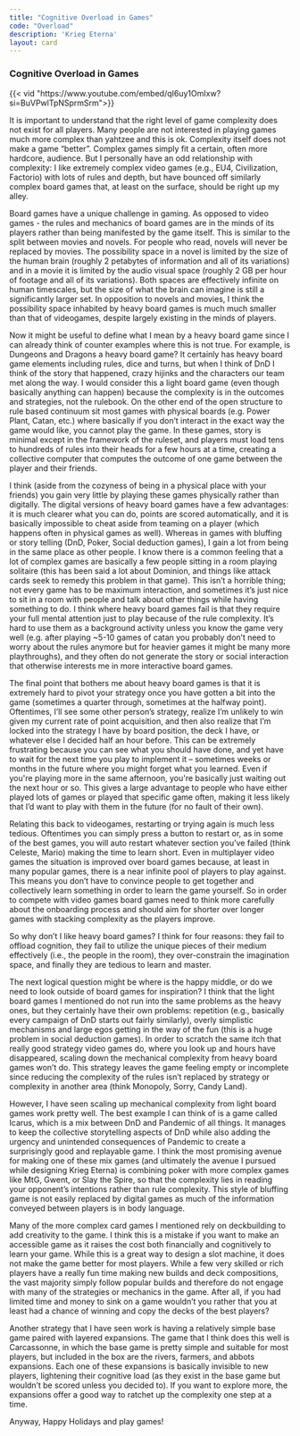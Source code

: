 ```yaml
---
title: "Cognitive Overload in Games"
code: "Overload"
description: 'Krieg Eterna'
layout: card
---
```


<section class="gradient even-gradient">
<div class="css-pjOS5 css-P-g66 css-EiWA- css-ysAew">
<div class="title-wrapper">
    <h3>Cognitive Overload in Games</h2>
</div>
    {{< vid  "https://www.youtube.com/embed/qI6uy1OmIxw?si=BuVPwlTpNSprmSrm">}}
    <p class="rule-paragraph">
        It is important to understand that the right level of game complexity does not exist for all players. Many people are not interested in playing games much more complex than yahtzee and this is ok. Complexity itself does not make a game  “better”. Complex games simply fit a certain, often more hardcore, audience. But I personally have an odd relationship with complexity: I like extremely complex video games (e.g., EU4, Civilization, Factorio) with lots of rules and depth, but have bounced off similarly complex board games that, at least on the surface, should be right up my alley.
    </p>
    <p class="rule-paragraph">
        Board games have a unique challenge in gaming. As opposed to video games - the rules and mechanics of board games are in the minds of its players rather than being manifested by the game itself. This is similar to the split between movies and novels. For people who read, novels will never be replaced by movies. The possibility space in a novel is limited by the size of the human brain (roughly 2 petabytes of information and all of its variations) and in a movie it is limited by the audio visual space (roughly 2 GB per hour of footage and all of its variations). Both spaces are effectively infinite on human timescales, but the size of what the brain can imagine is still a significantly larger set. In opposition to novels and movies, I think the possibility space inhabited by heavy board games is much much smaller than that of videogames, despite largely existing in the minds of players. 
    </p>
    <p class="rule-paragraph">
        Now it might be useful to define what I mean by a heavy board game since I can already think of counter examples where this is not true. For example, is Dungeons and Dragons a heavy board game? It certainly has heavy board game elements including rules, dice and turns, but when I think of DnD I think of the story that happened, crazy hijinks and the characters our team met along the way. I would consider this a light board game (even though basically anything can happen) because the complexity is in the outcomes and strategies, not the rulebook. On the other end of the open structure to rule based continuum sit most games with physical boards (e.g. Power Plant, Catan, etc.) where basically if you don’t interact in the exact way the game would like, you cannot play the game. In these games, story is minimal except in the framework of the ruleset, and players must load tens to hundreds of rules into their heads for a few hours at a time, creating a collective computer that computes the outcome of one game between the player and their friends.
    </p>
    <p class="rule-paragraph">
        I think (aside from the cozyness of being in a physical place with your friends) you gain very little by playing these games physically rather than digitally. The digital versions of heavy board games have a few advantages: it is much clearer what you can do, points are scored automatically, and  it is basically impossible to cheat aside from teaming on a player (which happens often in physical games as well). Whereas in games with bluffing or story telling (DnD, Poker, Social deduction games), I gain a lot from being in the same place as other people. I know there is a common feeling that a lot of complex games are basically a few people sitting in a room playing solitaire (this has been said a lot about Dominion, and things like attack cards seek to remedy this problem in that game). This isn’t a horrible thing; not every game has to be maximum interaction, and sometimes it’s just nice to sit in a room with people and talk about other things while having something to do. I think where heavy board games fail is that they require your full mental attention just to play because of the rule complexity. It’s hard to use them as a background activity unless you know the game very well (e.g. after playing ~5-10 games of catan you probably don’t need to worry about the rules anymore but for heavier games it might be many more playthroughs), and they often do not generate the story or social interaction that otherwise interests me in more interactive board games.
    </p>
    <p class="rule-paragraph">
        The final point that bothers me about heavy board games is that it is extremely hard to pivot your strategy once you have gotten a bit into the game (sometimes a quarter through, sometimes at the halfway point). Oftentimes, I’ll see some other person’s strategy, realize I’m unlikely to win given my current rate of point acquisition, and then also realize that I’m locked into the strategy I have by board position, the deck I have, or whatever else I decided half an hour before. This can be extremely frustrating because you can see what you should have done, and yet have to wait for the next time you play to implement it – sometimes weeks or months in the future where you might forget what you learned. Even if you're playing more in the same   afternoon, you're basically just waiting out the next hour or so. This gives a large advantage to people who have either played lots of games or played that specific game often, making it less likely that I’d want to play with them in the future (for no fault of their own).
    </p>
    <p class="rule-paragraph">
        Relating this back to videogames, restarting or trying again is much less tedious. Oftentimes you can simply press a button to restart or, as in some of the best games, you will auto restart whatever section you’ve failed (think Celeste, Mario) making the time to learn short. Even in multiplayer video games the situation is improved over board games because, at least in many popular games, there is a near infinite pool of players to play against. This means you don’t have to convince people to get together and collectively learn something in order to learn the game yourself.  So in order to compete with video games board games need to think more carefully about the onboarding process and should aim for shorter over longer games with stacking complexity as the players improve.
    </p>
    <p class="rule-paragraph">
        So why don’t I like heavy board games? I think for four reasons: they fail to offload cognition, they fail to utilize the unique pieces of their medium effectively (i.e., the people in the room), they over-constrain the imagination space, and finally they are tedious to learn and master.
    </p>
    <p class="rule-paragraph">
        The next logical question might be where is the happy middle, or do we need to look outside of board games for inspiration? I think that the light board games I mentioned do not run into the same problems as the heavy ones, but they certainly have their own problems: repetition (e.g., basically every campaign of DnD starts out fairly similarly), overly simplistic mechanisms and large egos getting in the way of the fun (this is a huge problem in social deduction games). In order to scratch the same itch that really good strategy video games do, where you look up and hours have disappeared, scaling down the mechanical complexity from heavy board games won’t do. This strategy leaves the game feeling empty or incomplete since reducing the complexity of the rules isn’t replaced by strategy or complexity in another area (think Monopoly, Sorry, Candy Land).
    </p>
    <p class="rule-paragraph">
        However, I have seen scaling up mechanical complexity from light board games work pretty well. The best example I can think of is a game called Icarus, which is a mix between DnD and Pandemic of all things. It manages to keep the collective storytelling aspects of DnD while also adding the urgency and unintended consequences of Pandemic to create a surprisingly good and replayable game. I think the most promising avenue for making one of these mix games (and ultimately the avenue I pursued while designing Krieg Eterna) is combining poker with more complex games like MtG, Gwent, or Slay the Spire, so that the complexity lies in reading your opponent’s intentions rather than rule complexity. This style of bluffing game is not easily replaced by digital games as much of the information conveyed between players is in body language. 
    </p>
    <p class="rule-paragraph">
        Many of the more complex card games I mentioned rely on deckbuilding to add creativity to the game. I think this is a mistake if you want to make an accessible game  as it raises the cost both financially and cognitively to learn your game. While this is a great way to design a slot machine, it does not make the game better for most players. While a few very skilled or rich  players have a really fun time making new builds and deck compositions, the vast majority simply follow popular builds and therefore do not engage with many of the strategies or mechanics in the game. After all, if you had limited time and money to sink on a game wouldn’t you rather that you at least had a chance of winning and copy the decks of the best players? 
    </p>
    <p class="rule-paragraph">
        Another strategy that I have seen work is having a relatively simple base game paired with layered expansions. The game that I think does this well is Carcassonne, in which the base game is pretty simple and suitable for most players, but included in the box are the rivers, farmers, and abbots expansions. Each one of these expansions is basically invisible to new players, lightening their cognitive load (as they exist in the base game but wouldn’t be scored unless you decided to). If you want to explore more, the expansions offer a good way to ratchet up the complexity one step at a time.
    </p>
    <p class="rule-paragraph">
        Anyway, Happy Holidays and play games! 
    </p>
</div>
</section>